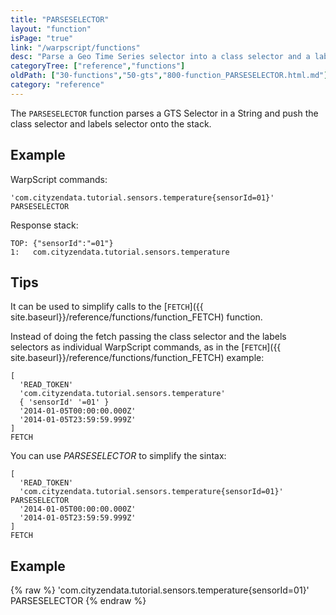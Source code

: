 ```yaml
---
title: "PARSESELECTOR"
layout: "function"
isPage: "true"
link: "/warpscript/functions"
desc: "Parse a Geo Time Series selector into a class selector and a labels selection MAP"
categoryTree: ["reference","functions"]
oldPath: ["30-functions","50-gts","800-function_PARSESELECTOR.html.md"]
category: "reference"
---
```



The `PARSESELECTOR` function parses a GTS Selector in a String and push the class selector and labels selector onto the stack.

## Example ##

WarpScript commands:

    'com.cityzendata.tutorial.sensors.temperature{sensorId=01}' PARSESELECTOR


Response stack:


    TOP: {"sensorId":"=01"}
    1:   com.cityzendata.tutorial.sensors.temperature


## Tips ##

It can be used to simplify calls to the [`FETCH`]({{ site.baseurl}}/reference/functions/function_FETCH) function.

Instead of doing the fetch passing the class selector and the labels selectors as individual WarpScript commands, as in the
[`FETCH`]({{ site.baseurl}}/reference/functions/function_FETCH) example:

    [
      'READ_TOKEN'
      'com.cityzendata.tutorial.sensors.temperature'
      { 'sensorId' '=01' }
      '2014-01-05T00:00:00.000Z'
      '2014-01-05T23:59:59.999Z'
    ]
    FETCH

You can use *PARSESELECTOR* to simplify the sintax:

    [
      'READ_TOKEN'
      'com.cityzendata.tutorial.sensors.temperature{sensorId=01}' PARSESELECTOR
      '2014-01-05T00:00:00.000Z'
      '2014-01-05T23:59:59.999Z'
    ]
    FETCH


## Example ##

{% raw %}
<warp10-warpscript-widget backend="{{backend}}"  exec-endpoint="{{execEndpoint}}">'com.cityzendata.tutorial.sensors.temperature{sensorId=01}' PARSESELECTOR
</warp10-warpscript-widget>
{% endraw %}    
